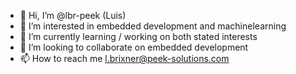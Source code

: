 - 👋 Hi, I’m @lbr-peek (Luis)
- 👀 I’m interested in embedded development and machinelearning
- 🌱 I’m currently learning / working on both stated interests
- 💞️ I’m looking to collaborate on embedded development
- 📫 How to reach me l.brixner@peek-solutions.com

<!---
lbr-peek/lbr-peek is a ✨ special ✨ repository because its `README.md` (this file) appears on your GitHub profile.
You can click the Preview link to take a look at your changes.
--->
